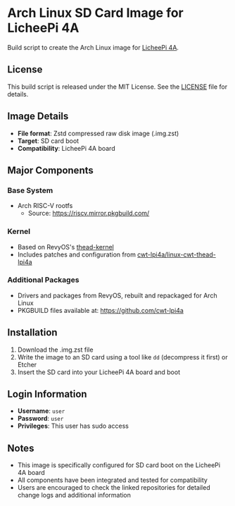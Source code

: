 # Arch Linux SD Card Image for LicheePi 4A
Build script to create the Arch Linux image for [LicheePi 4A](https://sipeed.com/licheepi4a).

## License
This build script is released under the MIT License. See the [LICENSE](LICENSE) file for details.

## Image Details
- **File format**: Zstd compressed raw disk image (.img.zst)
- **Target**: SD card boot
- **Compatibility**: LicheePi 4A board

## Major Components

### Base System
- Arch RISC-V rootfs
  - Source: https://riscv.mirror.pkgbuild.com/

### Kernel
- Based on RevyOS's [thead-kernel](https://github.com/revyos/thead-kernel)
- Includes patches and configuration from [cwt-lpi4a/linux-cwt-thead-lpi4a](https://github.com/cwt-lpi4a/linux-cwt-thead-lpi4a)

### Additional Packages
- Drivers and packages from RevyOS, rebuilt and repackaged for Arch Linux
- PKGBUILD files available at: https://github.com/cwt-lpi4a

## Installation
1. Download the .img.zst file
2. Write the image to an SD card using a tool like `dd` (decompress it first) or Etcher
3. Insert the SD card into your LicheePi 4A board and boot

## Login Information
- **Username**: `user`
- **Password**: `user`
- **Privileges**: This user has sudo access

## Notes
- This image is specifically configured for SD card boot on the LicheePi 4A board
- All components have been integrated and tested for compatibility
- Users are encouraged to check the linked repositories for detailed change logs and additional information
